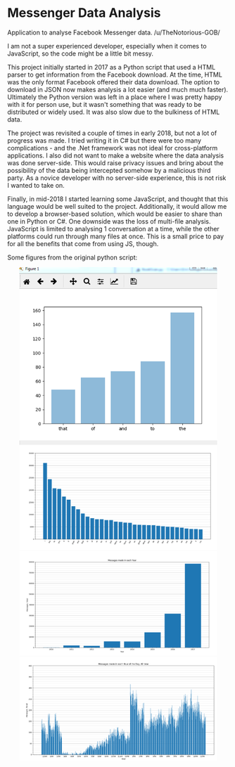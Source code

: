 # Messenger Data Analysis
Application to analyse Facebook Messenger data. /u/TheNotorious-GOB/

I am not a super experienced developer, especially when it comes to JavaScript, so the code might be a little bit messy.

This project initially started in 2017 as a Python script that used a HTML parser to get information from the Facebook download. At the time, HTML was the only format Facebook offered their data download. The option to download in JSON now makes analysis a lot easier (and much much faster). Ultimately the Python version was left in a place where I was pretty happy with it for person use, but it wasn't something that was ready to be distributed or widely used. It was also slow due to the bulkiness of HTML data.

The project was revisited a couple of times in early 2018, but not a lot of progress was made. I tried writing it in C# but there were too many complications - and the .Net framework was not ideal for cross-platform applications. I also did not want to make a website where the data analysis was done server-side. This would raise privacy issues and bring about the possibility of the data being intercepted somehow by a malicious third party. As a novice developer with no server-side experience, this is not risk I wanted to take on. 

Finally, in mid-2018 I started learning some JavaScript, and thought that this language would be well suited to the project. Additionally, it would allow me to develop a browser-based solution, which would be easier to share than one in Python or C#. One downside was the loss of multi-file analysis. JavaScript is limited to analysing 1 conversation at a time, while the other platforms could run through many files at once. This is a small price to pay for all the benefits that come from using JS, though.

Some figures from the original python script:

<p align="center">
  <img src="./otherimg/python1.png" width="450">
  <img src="./otherimg/python2.png" width="450">
  <img src="./otherimg/python3.png" width="450">
  <img src="./otherimg/python4.png" width="450">
</p>
